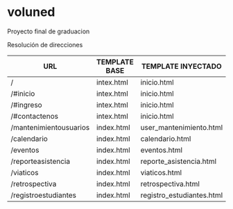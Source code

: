 # voluned
Proyecto final de graduacion


Resolución de direcciones

|URL                       |TEMPLATE BASE     |    TEMPLATE INYECTADO
|--------------------------|------------------|------------------------------
|/                         |intex.html        |    inicio.html
|/#inicio                  |intex.html        |    inicio.html
|/#ingreso                 |intex.html        |    inicio.html
|/#contactenos             |intex.html        |    inicio.html
|/mantenimientousuarios    |index.html        |    user_mantenimiento.html
|/calendario               |index.html        |    calendario.html
|/eventos                  |index.html        |    eventos.html
|/reporteasistencia        |index.html        |    reporte_asistencia.html
|/viaticos                 |index.html        |    viaticos.html
|/retrospectiva            |index.html        |    retrospectiva.html
|/registroestudiantes      |index.html        |    registro_estudiantes.html